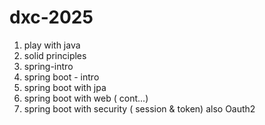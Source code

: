 # dxc-2025



1. play with java
2. solid principles
3. spring-intro
4. spring boot - intro  
5. spring boot with jpa
6. spring boot with web  ( cont...)
7. spring boot with security  ( session & token) also Oauth2


